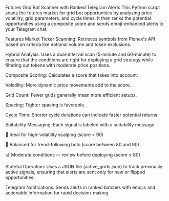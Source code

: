 Futures Grid Bot Scanner with Ranked Telegram Alerts
This Python script scans the futures market for grid bot opportunities by analyzing price volatility, grid parameters, and cycle times. It then ranks the potential opportunities using a composite score and sends emoji-enhanced alerts to your Telegram chat.

Features
Market Ticker Scanning: Retrieves symbols from Pionex's API based on criteria like notional volume and token exclusions.

Hybrid Analysis: Uses a dual-interval scan (5-minute and 60-minute) to ensure that the conditions are right for deploying a grid strategy while filtering out tokens with moderate price positions.

Composite Scoring: Calculates a score that takes into account:

Volatility: More dynamic price movements add to the score.

Grid Count: Fewer grids generally mean more efficient setups.

Spacing: Tighter spacing is favorable.

Cycle Time: Shorter cycle durations can indicate faster potential returns.

Suitability Messaging: Each signal is labeled with a suitability message:

🚀 Ideal for high-volatility scalping (score > 90)

🎯 Balanced for trend-following bots (score between 80 and 90)

📊 Moderate conditions — review before deploying (score ≤ 80)

Stateful Operation: Uses a JSON file (active_grids.json) to track previously active signals, ensuring that alerts are sent only for new or flipped opportunities.

Telegram Notifications: Sends alerts in ranked batches with emojis and actionable information for rapid decision-making.

